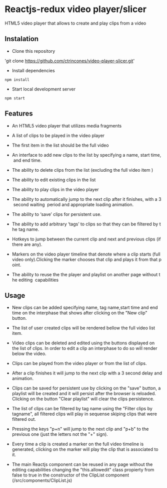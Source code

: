 # Reactjs-redux video player/slicer

HTML5 video player that allows to create and play clips from a video

## Instalation

* Clone this repository

'git clone https://github.com/ctrincones/video-player-slicer.git'

* Install dependencies

`npm install`

* Start local development server

`npm start`

## Features

* An HTML5 video player that utilizes media fragments  

* A list of clips to be played in the video player 

* The first item in the list should be the full video 

* An interface to add new clips to the list by specifying a name, start time, and end time. 

* The ability to delete clips from the list (excluding the full video item )  

* The ability to edit existing clips in the list  

* The ability to play clips in the video player 

* The ability to automatically jump to the next clip after it finishes, with a 3 second waiting  period and appropriate loading animation.  

* The ability to ‘save’ clips for persistent use.  

* The ability to add arbitrary ‘tags’ to clips so that they can be filtered by the tag name.  

* Hotkeys to jump between the current clip and next and previous clips (if there are any).   

* Markers on the video player timeline that denote where a clip starts (full video only).Clicking the marker chooses that clip and plays it from that point.   

* The ability to reuse the the player and playlist on another page without the editing  capabilities 

## Usage

* New clips can be added specifying name, tag name,start time and end time on the interphase that shows after clicking on the "New clip" button.

* The list of user created clips will be rendered bellow the full video list item.

* Video clips can be deleted and edited using the buttons displayed on the list of clips. In order to edit a clip an interphase to do so will render below the video.

* Clips can be played from the video player or from the list of clips.

* After a clip finishes it will jump to the next clip with a 3 second delay and animation.

* Clips can be saved for persistent use by clicking on the "save" button, a playlist will be created and it will persist after the browser is reloaded. Clicking on the button "Clear playlist" will clear the clips persistence.

* The list of clips can be filtered by tag name using the "Filter clips by tagname", all filtered clips will play in sequense skiping clips that were filtered out.

* Pressing the keys "p+n" will jump to the next clip and "p+b" to the previous one (just the letters not the "+" sign).

* Every time a clip is created a marker on the full video timeline is generated, clicking on the marker will play the clip that is associated to it.

* The main Reactjs component can be reused in any page without the editing capabilities changing the  "this.allowedit" class propierty from false to true in the constructor of the ClipList component (/src/components/ClipList.js)

